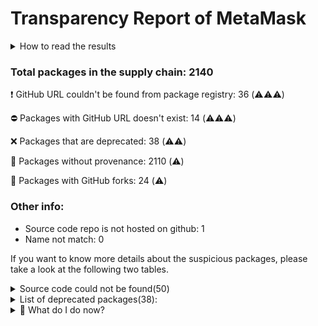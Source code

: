 # Transparency Report of MetaMask
<details>
    <summary>How to read the results</summary>
Dirty-waters has analyzed your project dependencies and found different categories for each of them:
- ⚠️⚠️⚠️ : severe
- ⚠️⚠️: moderate
- ⚠️: precaution
</details>


### Total packages in the supply chain: 2140

:heavy_exclamation_mark: GitHub URL couldn't be found from package registry: 36     (⚠️⚠️⚠️)

:no_entry: Packages with GitHub URL doesn't exist: 14  (⚠️⚠️⚠️)

:x: Packages that are deprecated: 38  (⚠️⚠️) 

:black_square_button: Packages without provenance: 2110  (⚠️) 

:cactus: Packages with GitHub forks: 24  (⚠️) 

### Other info:
- Source code repo is not hosted on github: 1
- Name not match: 0

If you want to know more details about the suspicious packages, please take a look at the following two tables.

<details> <summary>Source code could not be found(50)</summary>  
    ## :heavy_exclamation_mark: :no_entry: Source code could not be found(50):

|   index | package_name                               | github_url                                                            | github_exists   |
|--------:|:-------------------------------------------|:----------------------------------------------------------------------|:----------------|
|       1 | @gnosis.pm/mock-contract@4.0.0             | No_repo_info_found                                                    |                 |
|       2 | @keystonehq/bc-ur-registry-eth@0.11.4      | No_repo_info_found                                                    |                 |
|       3 | @keystonehq/eth-keyring@0.14.4             | No_repo_info_found                                                    |                 |
|       4 | @motionone/animation@10.16.3               | No_repo_info_found                                                    |                 |
|       5 | @motionone/dom@10.16.4                     | No_repo_info_found                                                    |                 |
|       6 | @motionone/easing@10.16.3                  | No_repo_info_found                                                    |                 |
|       7 | @motionone/generators@10.16.4              | No_repo_info_found                                                    |                 |
|       8 | @motionone/svelte@10.16.4                  | No_repo_info_found                                                    |                 |
|       9 | @motionone/types@10.16.3                   | No_repo_info_found                                                    |                 |
|      10 | @motionone/utils@10.16.3                   | No_repo_info_found                                                    |                 |
|      11 | @motionone/vue@10.16.4                     | No_repo_info_found                                                    |                 |
|      12 | @toruslabs/rss-client@1.5.0                | No_repo_info_found                                                    |                 |
|      13 | @toruslabs/tss-client@1.7.1                | No_repo_info_found                                                    |                 |
|      14 | @toruslabs/tss-lib@1.7.1                   | No_repo_info_found                                                    |                 |
|      15 | @trezor/analytics@1.0.8                    | No_repo_info_found                                                    |                 |
|      16 | @trezor/blockchain-link-types@1.0.6        | No_repo_info_found                                                    |                 |
|      17 | @trezor/blockchain-link-utils@1.0.7        | No_repo_info_found                                                    |                 |
|      18 | @trezor/connect-analytics@1.0.7            | No_repo_info_found                                                    |                 |
|      19 | @walletconnect/auth-client@2.1.2           | No_repo_info_found                                                    |                 |
|      20 | @walletconnect/core@2.11.0                 | No_repo_info_found                                                    |                 |
|      21 | @walletconnect/core@2.11.1                 | No_repo_info_found                                                    |                 |
|      22 | @walletconnect/sign-client@2.11.0          | No_repo_info_found                                                    |                 |
|      23 | @walletconnect/sign-client@2.11.1          | No_repo_info_found                                                    |                 |
|      24 | @walletconnect/types@2.11.0                | No_repo_info_found                                                    |                 |
|      25 | @walletconnect/types@2.11.1                | No_repo_info_found                                                    |                 |
|      26 | @walletconnect/utils@2.11.0                | No_repo_info_found                                                    |                 |
|      27 | @walletconnect/utils@2.11.1                | No_repo_info_found                                                    |                 |
|      28 | @walletconnect/web3wallet@1.10.1           | No_repo_info_found                                                    |                 |
|      29 | async-eventemitter@0.2.4                   | No_repo_info_found                                                    |                 |
|      30 | client-only@0.0.1                          | No_repo_info_found                                                    |                 |
|      31 | ethereum-protocol@1.0.1                    | No_repo_info_found                                                    |                 |
|      32 | eyes@0.1.8                                 | No_repo_info_found                                                    |                 |
|      33 | micro-ftch@0.3.1                           | No_repo_info_found                                                    |                 |
|      34 | motion@10.16.2                             | No_repo_info_found                                                    |                 |
|      35 | pinkie@2.0.4                               | No_repo_info_found                                                    |                 |
|      36 | safe-event-emitter@1.0.1                   | No_repo_info_found                                                    |                 |
|      37 | @spindl-xyz/attribution-lite@1.4.0         | https://github.com/spindl-xyz/sdk                                     | False           |
|      38 | @toruslabs/base-controllers@2.9.0          | https://github.com/torusresearch/controllers                          | False           |
|      39 | @toruslabs/base-controllers@4.5.2          | https://github.com/torusresearch/controllers                          | False           |
|      40 | @toruslabs/base-session-manager@3.0.0      | https://github.com/torusresearch/session-manager-web                  | False           |
|      41 | @toruslabs/openlogin-session-manager@3.0.0 | https://github.com/torusresearch/session-manager-web                  | False           |
|      42 | bn.js@4.12.0                               | https://github.com/github.com:indutny/bn.js                           | False           |
|      43 | concat-map@0.0.1                           | https://github.com/substack/node-concat-map                           | False           |
|      44 | eslint-plugin-no-only-tests@3.1.0          | https://github.com/github.com:levibuzolic/eslint-plugin-no-only-tests | False           |
|      45 | html-tokenize@2.0.1                        | https://github.com/substack/html-tokenize                             | False           |
|      46 | mkdirp@0.5.6                               | https://github.com/substack/node-mkdirp                               | False           |
|      47 | process-warning@1.0.0                      | https://github.com/fastify/processs-warning                           | False           |
|      48 | qr.js@0.0.0                                | https://github.com/shtylman/qr.js                                     | False           |
|      49 | text-table@0.2.0                           | https://github.com/substack/text-table                                | False           |
|      50 | url-set-query@1.0.0                        | https://github.com/mattdesl/url-set-query                             | False           |

</details>

<details> <summary> List of deprecated packages(38):</summary>
    
| package_name                                 | deprecated_in_version   | provenance_in_version   | all_deprecated   | github_url                                              | github_exists   | github_redirected   | archived   | is_fork   | open_issues_count   | is_match   |
|:---------------------------------------------|:------------------------|:------------------------|:-----------------|:--------------------------------------------------------|:----------------|:--------------------|:-----------|:----------|:--------------------|:-----------|
| @firebase/firestore@4.3.0                    | True                    | False                   | False            | https://github.com/firebase/firebase-js-sdk             | True            | False               | False      | False     | 632                 |            |
| @ledgerhq/hw-transport-u2f@5.36.0-deprecated | True                    | False                   | False            | https://github.com/ledgerhq/ledgerjs                    | True            | False               | True       | False     | 124                 |            |
| @motionone/vue@10.16.4                       | True                    | False                   | True             | No_repo_info_found                                      |                 |                     |            |           | -                   |            |
| @safe-global/safe-core-sdk@3.3.5             | True                    | False                   | True             | https://github.com/safe-global/safe-core-sdk            | True            | False               | False      | False     | 71                  |            |
| @safe-global/safe-ethers-lib@1.9.4           | True                    | False                   | True             | https://github.com/safe-global/safe-core-sdk            | True            | False               | False      | False     | 71                  |            |
| @toruslabs/openlogin-jrpc@2.13.0             | True                    | False                   | False            | https://github.com/torusresearch/openloginsdk           | True            | False               | False      | False     | 10                  |            |
| @toruslabs/openlogin-utils@2.13.0            | True                    | False                   | False            | https://github.com/torusresearch/openloginsdk           | True            | False               | False      | False     | 10                  |            |
| @truffle/hdwallet-provider@2.1.15            | True                    | False                   | True             | https://github.com/trufflesuite/truffle                 | True            | False               | True       | False     | 528                 |            |
| @truffle/hdwallet@0.1.4                      | True                    | False                   | True             | https://github.com/trufflesuite/truffle                 | True            | False               | True       | False     | 528                 |            |
| @walletconnect/types@1.8.0                   | True                    | False                   | False            | https://github.com/walletconnect/walletconnect-monorepo | True            | False               | False      | False     | 47                  |            |
| abab@2.0.6                                   | True                    | False                   | True             | https://github.com/jsdom/abab                           | True            | False               | True       | False     | 0                   |            |
| cids@0.7.5                                   | True                    | False                   | True             | https://github.com/multiformats/js-cid                  | True            | False               | True       | False     | 17                  |            |
| domexception@1.0.1                           | True                    | False                   | True             | https://github.com/jsdom/domexception                   | True            | False               | True       | False     | 0                   |            |
| domexception@4.0.0                           | True                    | False                   | True             | https://github.com/jsdom/domexception                   | True            | False               | True       | False     | 0                   |            |
| eth-json-rpc-infura@5.1.0                    | True                    | False                   | True             | https://github.com/metamask/eth-json-rpc-infura         | True            | False               | False      | False     | 9                   |            |
| eth-sig-util@1.4.2                           | True                    | False                   | True             | https://github.com/flyswatter/eth-sig-util              | True            | True                | False      | False     | 34                  |            |
| ethereumjs-block@1.7.1                       | True                    | False                   | True             | https://github.com/ethereumjs/ethereumjs-block          | True            | False               | True       | False     | 0                   |            |
| ethereumjs-block@2.2.2                       | True                    | False                   | True             | https://github.com/ethereumjs/ethereumjs-block          | True            | False               | True       | False     | 0                   |            |
| ethereumjs-common@1.5.2                      | True                    | False                   | True             | https://github.com/ethereumjs/ethereumjs-common         | True            | False               | True       | False     | 0                   |            |
| ethereumjs-tx@1.3.7                          | True                    | False                   | True             | https://github.com/ethereumjs/ethereumjs-tx             | True            | False               | True       | False     | 0                   |            |
| ethereumjs-tx@2.1.2                          | True                    | False                   | True             | https://github.com/ethereumjs/ethereumjs-tx             | True            | False               | True       | False     | 0                   |            |
| ethereumjs-vm@2.6.0                          | True                    | False                   | False            | https://github.com/ethereumjs/ethereumjs-vm             | True            | True                | False      | False     | 134                 |            |
| har-validator@5.1.5                          | True                    | False                   | True             | https://github.com/ahmadnassri/node-har-validator       | True            | False               | False      | False     | 13                  |            |
| mkdirp-promise@5.0.1                         | True                    | False                   | True             | https://github.com/ahmadnassri/mkdirp-promise           | True            | False               | True       | False     | 2                   |            |
| multibase@0.6.1                              | True                    | False                   | True             | https://github.com/multiformats/js-multibase            | True            | False               | True       | False     | 3                   |            |
| multibase@0.7.0                              | True                    | False                   | True             | https://github.com/multiformats/js-multibase            | True            | False               | True       | False     | 3                   |            |
| multicodec@0.5.7                             | True                    | False                   | True             | https://github.com/multiformats/js-multicodec           | True            | False               | False      | False     | 3                   |            |
| multicodec@1.0.4                             | True                    | False                   | True             | https://github.com/multiformats/js-multicodec           | True            | False               | False      | False     | 3                   |            |
| qs@6.10.5                                    | True                    | False                   | False            | https://github.com/ljharb/qs                            | True            | False               | False      | False     | 74                  |            |
| request@2.88.2                               | True                    | False                   | True             | https://github.com/request/request                      | True            | False               | False      | False     | 126                 |            |
| ripple-lib@1.10.1                            | True                    | False                   | True             | https://github.com/xrplf/xrpl.js                        | True            | False               | False      | False     | 70                  |            |
| rollup-plugin-terser@7.0.2                   | True                    | False                   | True             | https://github.com/trysound/rollup-plugin-terser        | True            | False               | True       | False     | 25                  |            |
| safe-event-emitter@1.0.1                     | True                    | False                   | True             | No_repo_info_found                                      |                 |                     |            |           | -                   |            |
| sourcemap-codec@1.4.8                        | True                    | False                   | True             | https://github.com/rich-harris/sourcemap-codec          | True            | False               | True       | False     | 7                   |            |
| stable@0.1.8                                 | True                    | False                   | True             | https://github.com/two-screen/stable                    | True            | False               | True       | False     | 0                   |            |
| uuid@3.4.0                                   | True                    | False                   | False            | https://github.com/uuidjs/uuid                          | True            | False               | False      | False     | 13                  |            |
| workbox-google-analytics@7.0.0               | True                    | False                   | True             | https://github.com/googlechrome/workbox                 | True            | False               | False      | False     | 235                 |            |
| zksync-web3@0.14.4                           | True                    | False                   | True             | https://github.com/zksync-sdk/zksync2-js                | True            | False               | False      | False     | 6                   |            |

</details>

<details>
    <summary>👻 What do I do now? </summary>
        For packages without source code: 

        - Reevaluate the dependency usage 
        - Check if it is deprecated 
        - Pull Request to developer (from the dependency) to ask for updating the metadata 
        
For deprecated packages:

        - Check for not deprecated versions
        - If all versions deprecated, confirm maintainer's reason/declaration
        
For packages without provenance:

        - Open an issue on the dependency repository to get provenance  
        
For packages from forks

        - To verify the GitHub repository to prevent using malicious fork
</details>
